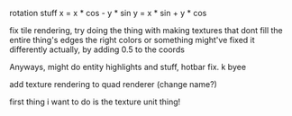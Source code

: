 
rotation stuff
x = x * cos - y * sin
y = x * sin + y * cos

fix tile rendering, try doing the thing with making textures that dont fill the entire thing's edges the right colors or something
might've fixed it differently actually, by adding 0.5 to the coords

Anyways, might do entity highlights and stuff, hotbar fix. k byee

add texture rendering to quad renderer (change name?)

first thing i want to do is the texture unit thing!